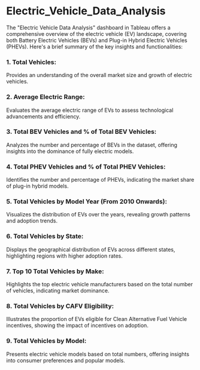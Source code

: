 # Electric_Vehicle_Data_Analysis

The "Electric Vehicle Data Analysis" dashboard in Tableau offers a comprehensive overview of the electric vehicle (EV) landscape, covering both Battery Electric Vehicles (BEVs) and Plug-in Hybrid Electric Vehicles (PHEVs). Here's a brief summary of the key insights and functionalities:

### 1. Total Vehicles: 
Provides an understanding of the overall market size and growth of electric vehicles.

### 2. Average Electric Range: 
Evaluates the average electric range of EVs to assess technological advancements and efficiency.
### 3. Total BEV Vehicles and % of Total BEV Vehicles: 
Analyzes the number and percentage of BEVs in the dataset, offering insights into the dominance of fully electric models.

### 4. Total PHEV Vehicles and % of Total PHEV Vehicles: 
Identifies the number and percentage of PHEVs, indicating the market share of plug-in hybrid models.

### 5. Total Vehicles by Model Year (From 2010 Onwards): 
Visualizes the distribution of EVs over the years, revealing growth patterns and adoption trends.

### 6. Total Vehicles by State: 
Displays the geographical distribution of EVs across different states, highlighting regions with higher adoption rates.

### 7. Top 10 Total Vehicles by Make: 
Highlights the top electric vehicle manufacturers based on the total number of vehicles, indicating market dominance.

### 8. Total Vehicles by CAFV Eligibility:
Illustrates the proportion of EVs eligible for Clean Alternative Fuel Vehicle incentives, showing the impact of incentives on adoption.

### 9. Total Vehicles by Model: 
Presents electric vehicle models based on total numbers, offering insights into consumer preferences and popular models.
